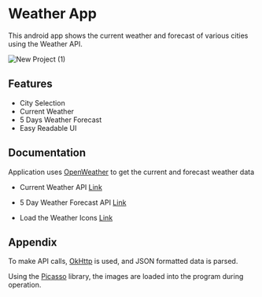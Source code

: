
# Weather App

This android app shows the current weather and forecast of various cities using the Weather API. 

![New Project (1)](https://github.com/deepfuriya/weather-app/assets/79759607/ee7f1e56-12c9-4ad5-bcd5-00fae30e406d)



## Features

- City Selection
- Current Weather
- 5 Days Weather Forecast
- Easy Readable UI


## Documentation

Application uses [OpenWeather](https://openweathermap.org/) to get the current and forecast weather data

- Current Weather API [Link](https://openweathermap.org/current)

- 5 Day Weather Forecast API [Link](https://openweathermap.org/forecast5)

- Load the Weather Icons [Link](https://openweathermap.org/weather-conditions)




## Appendix

To make API calls, [OkHttp](https://square.github.io/okhttp/) is used, and JSON formatted data is parsed.

Using the [Picasso](https://square.github.io/picasso/) library, the images are loaded into the program during operation.


